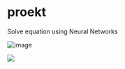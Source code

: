 # proekt
Solve equation using Neural Networks

![image](https://user-images.githubusercontent.com/68564759/167892664-734ef863-549f-4032-9a41-530991af902e.png)

<img src="https://render.githubusercontent.com/render/math?math=e^{i \pi} = -1">
